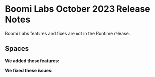 # Boomi Labs October 2023 Release Notes

<head>
  <meta name="guidename" content="Release Notes"/>
  <meta name="context" content="GUID-"/>
</head>

Boomi Labs features and fixes are not in the Runtime release.

## Spaces

**We added these features:**

**We fixed these issues:**

